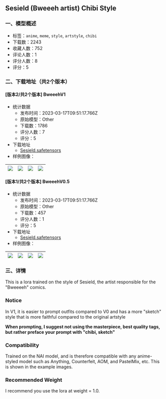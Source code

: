 ## Sesield (Bweeeh artist) Chibi Style
### 一、模型概述

- 标签：`anime`, `meme`, `style`, `artstyle`, `chibi`
- 下载数：2243
- 收藏人数：752
- 评论人数：1
- 评分人数：8
- 评分：5

### 二、下载地址（共2个版本）

#### [版本2/共2个版本] BweeehV1

- 统计数据
  - 发布时间：2023-03-17T09:51:17.766Z
  - 原始模型：Other
  - 下载数：1786
  - 评分人数：7
  - 评分：5
- 下载地址
  - [Sesield.safetensors](https://civitai.com/api/download/models/23839)
- 样例图像：

| <img src="https://image.civitai.com/xG1nkqKTMzGDvpLrqFT7WA/7e9a029e-c1c5-482e-7779-3e521d61b900/width=450/259014.jpeg" /> | <img src="https://image.civitai.com/xG1nkqKTMzGDvpLrqFT7WA/5d4b4dbd-5dee-4aab-4824-985e6adb8900/width=450/259013.jpeg" /> | <img src="https://image.civitai.com/xG1nkqKTMzGDvpLrqFT7WA/5ef54441-c5a0-49ad-d3de-1858e03fed00/width=450/259012.jpeg" /> | <img src="https://image.civitai.com/xG1nkqKTMzGDvpLrqFT7WA/188133b5-081f-4b35-6d50-c64299073500/width=450/259011.jpeg" /> |
| ---- | ---- | ---- | ---- |

#### [版本1/共2个版本] BweeehV0.5

- 统计数据
  - 发布时间：2023-03-17T09:51:17.766Z
  - 原始模型：Other
  - 下载数：457
  - 评分人数：1
  - 评分：5
- 下载地址
  - [Sesield.safetensors](https://civitai.com/api/download/models/23452)
- 样例图像：

| <img src="https://image.civitai.com/xG1nkqKTMzGDvpLrqFT7WA/e97d5254-d245-4509-201f-98a584849f00/width=450/254387.jpeg" /> | <img src="https://image.civitai.com/xG1nkqKTMzGDvpLrqFT7WA/fd47fe79-77de-4be4-5800-b64fc8052b00/width=450/254393.jpeg" /> | <img src="https://image.civitai.com/xG1nkqKTMzGDvpLrqFT7WA/4b398552-e390-49d6-83a1-48b0d3721300/width=450/254392.jpeg" /> | <img src="https://image.civitai.com/xG1nkqKTMzGDvpLrqFT7WA/54e7092d-33a8-47e6-426c-faf497314e00/width=450/254391.jpeg" /> |
| ---- | ---- | ---- | ---- |


### 三、详情
<p>This is a lora trained on the style of Sesield, the artist responsible for the "Bweeeeh" comics.</p><p></p><h3>Notice</h3><p>In V1, it is easier to prompt outfits compared to V0 and has a more "sketch" style that is more faithful compared to the original artstyle</p><p></p><p><strong>When prompting, I suggest not using the masterpiece, best quality tags, but rather preface your prompt with "chibi, sketch"</strong></p><p></p><h3>Compatibility</h3><p>Trained on the NAI model, and is therefore compatible with any anime-styled model such as Anything, Counterfeit, AOM, and PastelMix, etc. This is shown in the example images.</p><p></p><h3>Recommended Weight</h3><p>I recommend you use the lora at weight = 1.0.</p>